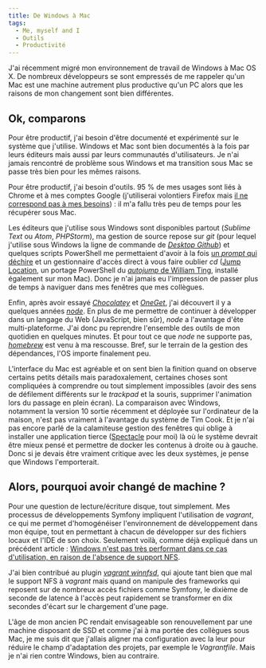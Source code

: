 ```yaml
---
title: De Windows à Mac
tags:
  - Me, myself and I
  - Outils
  - Productivité
---
```


J'ai récemment migré mon environnement de travail de Windows à Mac OS X. De nombreux développeurs se sont empressés de me rappeler qu'un Mac est une machine autrement plus productive qu'un PC alors que les raisons de mon changement sont bien différentes.

<!-- more -->

## Ok, comparons

Pour être productif, j'ai besoin d'être documenté et expérimenté sur le système que j'utilise. Windows et Mac sont bien documentés à la fois par leurs éditeurs mais aussi par leurs communautés d'utilisateurs. Je n'ai jamais rencontré de problème sous Windows et ma transition sous Mac se passe très bien pour les mêmes raisons.

Pour être productif, j'ai besoin d'outils. 95 % de mes usages sont liés à Chrome et à mes comptes Google (j'utiliserai volontiers Firefox mais [il ne correspond pas à mes besoins](http://next.borisschapira.com/2014/11/utilisabilite-logiciel-libre-firefox/))&nbsp;: il m'a fallu très peu de temps pour les récupérer sous Mac.

Les éditeurs que j'utilise sous Windows sont disponibles partout (*Sublime Text* ou *Atom*, *PHPStorm*), ma gestion de source repose sur *git* (pour lequel j'utilise sous Windows la ligne de commande de [*Desktop Github*](https://desktop.github.com/)) et quelques scripts PowerShell me permettaient d'avoir à la fois [un *prompt* qui déchire](http://www.git-attitude.fr/2013/05/22/prompt-git-qui-dechire/) et un gestionnaire d'accès direct à vous faire oublier *cd* ([Jump Location](https://github.com/tkellogg/Jump-Location), un portage PowerShell du [*autojump* de William Ting](https://github.com/wting/autojump), installé également sur mon Mac). Donc je n'ai jamais eu l'impression de passer plus de temps à naviguer dans mes fenêtres que mes collègues.

Enfin, après avoir essayé [*Chocolatey*](https://chocolatey.org/) et [*OneGet*](https://github.com/OneGet/oneget), j'ai découvert il y a quelques années [*node*](https://nodejs.org/). En plus de me permettre de continuer à développer dans un langage du Web (JavaScript, bien sûr), *node* a l'avantage d'ête multi-plateforme. J'ai donc pu reprendre l'ensemble des outils de mon quotidien en quelques minutes. Et pour tout ce que *node* ne supporte pas, [*homebrew*](http://brew.sh/) est venu à ma rescousse. Bref, sur le terrain de la gestion des dépendances, l'OS importe finalement peu.

L'interface du Mac est agréable et on sent bien la finition quand on observe certains petits détails mais paradoxalement, certaines choses sont compliquées à comprendre ou tout simplement impossibles (avoir des sens de défilement différents sur le <em lang="en">trackpad</em> et la souris, supprimer l'animation lors du passage en plein écran). La comparaison avec Windows, notamment la version 10 sortie récemment et déployée sur l'ordinateur de la maison, n'est pas vraiment à l'avantage du système de Tim Cook. Et je n'ai pas encore parlé de la calamiteuse gestion des fenêtres qui oblige à installer une application tierce ([Spectacle](http://spectacleapp.com/) pour moi) là où le système devrait être mieux pensé et permettre de docker les contenus à droite ou à gauche. Donc si je devais être vraiment critique avec les deux systèmes, je pense que Windows l'emporterait.

## Alors, pourquoi avoir changé de machine ?

Pour une question de lecture/écriture disque, tout simplement. Mes processus de développements Symfony impliquent l'utilisation de *vagrant*, ce qui me permet d'homogénéiser l'environnement de développement dans mon équipe, tout en permettant à chacun de développer sur des fichiers locaux et l'IDE de son choix. Seulement voilà, comme déjà expliqué dans un précédent article&nbsp;: [Windows n'est pas très performant dans ce cas d'utilisation, en raison de l'absence de support NFS](http://next.borisschapira.com/2014/06/vagrant-windows-et-nfs/).

J'ai bien contribué au plugin [*vagrant winnfsd*](https://github.com/winnfsd/vagrant-winnfsd), qui ajoute tant bien que mal le support NFS à *vagrant* mais quand on manipule des frameworks qui reposent sur de nombreux accès fichiers comme Symfony, le dixième de seconde de latence à l'accès peut rapidement se transformer en dix secondes d'écart sur le chargement d'une page.

L'âge de mon ancien PC rendait envisageable son renouvellement par une machine disposant de SSD et comme j'ai à ma portée des collègues sous Mac, je me suis dit que j'allais aligner ma configuration avec la leur pour réduire le champ d'adaptation des projets, par exemple le *Vagrantfile*. Mais je n'ai rien contre Windows, bien au contraire.
